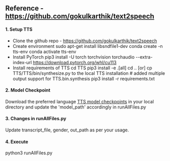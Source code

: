 ## Reference - https://github.com/gokulkarthik/text2speech

#### 1. Setup TTS
* Clone the github repo - https://github.com/gokulkarthik/text2speech
* Create environment
  sudo apt-get install libsndfile1-dev
  conda create -n tts-env
  conda activate tts-env
* Install PyTorch
  pip3 install -U torch torchvision torchaudio --extra-index-url https://download.pytorch.org/whl/cu113
* Install requirements of TTS
  cd TTS
  pip3 install -e .[all]
  cd ..
  [or]
  cp TTS/TTS/bin/synthesize.py to the local TTS installation # added multiple output support for TTS.bin.synthesis
  pip3 install -r requirements.txt

#### 2. Model Checkpoint
Download the preferred language [TTS model checkpoints](https://github.com/AI4Bharat/Indic-TTS/releases/tag/v1-checkpoints-release) in your local directory and update the 'model_path' accordingly in runAllFiles.py

#### 3. Changes in runAllFiles.py
Update transcript_file, gender, out_path as per your usage.

#### 4. Execute
python3 runAllFiles.py





